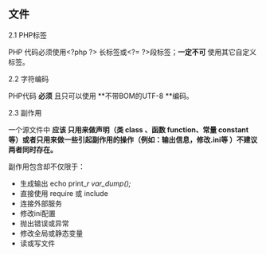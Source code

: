 ## 文件

2.1 PHP标签

PHP 代码必须使用&lt;?php ?&gt; 长标签或&lt;?= ?&gt;段标签；**一定不可** 使用其它自定义标签。

2.2 字符编码

PHP代码 **必须** 且只可以使用 **不带BOM的UTF-8 **编码。

2.3 副作用

一个源文件中 **应该 只用来做声明（类 class 、函数 function、常量 constant 等）或者只用来做一些引起副作用的操作（例如：输出信息，修改.ini等 ）不建议两者同时存在。**

副作用包含却不仅限于：

* 生成输出 echo print\__r var\_dump\(\);_
* 直接使用 require 或 include
* 连接外部服务
* 修改ini配置
* 抛出错误或异常
* 修改全局或静态变量
* 读或写文件



